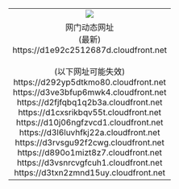 ﻿<table>
  <tr></tr>
  <tr><td colspan=2 align=center><img src="https://d1e92c2512687d.cloudfront.net/Up/oGate.jpg" /></td></tr>
  <tr><td colspan=2 align=center>网门动态网址<br/>(最新)
<br>https://d1e92c2512687d.cloudfront.net
<br/><br/>(以下网址可能失效)
<br>https://d292yp5dtkmo80.cloudfront.net
<br>https://d3ve3bfup6mwk4.cloudfront.net
<br>https://d2fjfqbq1q2b3a.cloudfront.net
<br>https://d1cxsrikbqv55t.cloudfront.net
<br>https://d10j06ngfzvcd1.cloudfront.net
<br>https://d3l6luvhfkj22a.cloudfront.net
<br>https://d3rvsgu92f2cwg.cloudfront.net
<br>https://d890o1mizt8z7.cloudfront.net
<br>https://d3vsnrcvgfcuh1.cloudfront.net
<br>https://d3txn2zmnd15uy.cloudfront.net
    </td>
  </tr>
</table>
